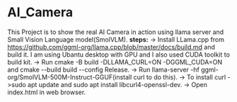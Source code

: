 # AI_Camera
This Project is to show the real AI Camera in action using llama server and Small Vision Language model(SmolVLM).
**steps:**
-> Install LLama.cpp from https://github.com/ggml-org/llama.cpp/blob/master/docs/build.md and build it. I am using Ubantu desktop with GPU and I also used CUDA toolkit to build kit.
-> Run cmake -B build -DLLAMA_CURL=ON -DGGML_CUDA=ON and cmake --build build --config Release.
-> Run llama-server -hf ggml-org/SmolVLM-500M-Instruct-GGUF(install curl to do this).
-> To install curl ->sudo apt update and sudo apt install libcurl4-openssl-dev.
-> Open index.html in web browser.
